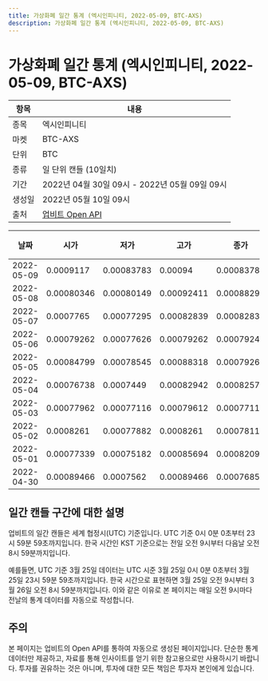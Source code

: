 ```yaml
---
title: 가상화폐 일간 통계 (엑시인피니티, 2022-05-09, BTC-AXS)
description: 가상화폐 일간 통계 (엑시인피니티, 2022-05-09, BTC-AXS)
---
```



가상화폐 일간 통계 (엑시인피니티, 2022-05-09, BTC-AXS)
===

|항목|내용|
|--|--|
|종목|엑시인피니티|
|마켓|BTC-AXS|
|단위|BTC|
|종류|일 단위 캔들 (10일치)|
|기간|2022년 04월 30일 09시 - 2022년 05월 09일 09시|
|생성일|2022년 05월 10일 09시|
|출처|[업비트 Open API](https://docs.upbit.com)|


|날짜|시가|저가|고가|종가|비고|
|--|--|--|--|--|--|
|2022-05-09|0.0009117|0.00083783|0.00094|0.00083783|    |
|2022-05-08|0.00080346|0.00080149|0.00092411|0.00088294|    |
|2022-05-07|0.0007765|0.00077295|0.00082839|0.00082839|    |
|2022-05-06|0.00079262|0.00077626|0.00079262|0.00079244|    |
|2022-05-05|0.00084799|0.00078545|0.00088318|0.00079263|    |
|2022-05-04|0.00076738|0.0007449|0.00082942|0.00082577|    |
|2022-05-03|0.00077962|0.00077116|0.00079612|0.00077116|    |
|2022-05-02|0.0008261|0.00077882|0.0008261|0.00078115|    |
|2022-05-01|0.00077339|0.00075182|0.00085694|0.00082099|    |
|2022-04-30|0.00089466|0.0007562|0.00089466|0.00076852|    |


일간 캔들 구간에 대한 설명
---


업비트의 일간 캔들은 세계 협정시(UTC) 기준입니다. 
UTC 기준 0시 0분 0초부터 23시 59분 59초까지입니다. 
한국 시간인 KST 기준으로는 전일 오전 9시부터 다음날 오전 8시 59분까지입니다. 


예를들면, UTC 기준 3월 25일 데이터는 UTC 시준 3월 25일 0시 0분 0초부터 3월 25일 23시 59분 59초까지입니다. 
한국 시간으로 표현하면 3월 25일 오전 9시부터 3월 26일 오전 8시 59분까지입니다. 
이와 같은 이유로 본 페이지는 매일 오전 9시마다 전날의 통계 데이터를 자동으로 작성합니다. 


주의
---


본 페이지는 업비트의 Open API를 통하여 자동으로 생성된 페이지입니다. 
단순한 통계 데이터만 제공하고, 자료를 통해 인사이트를 얻기 위한 참고용으로만 사용하시기 바랍니다. 
투자를 권유하는 것은 아니며, 투자에 대한 모든 책임은 투자자 본인에게 있습니다. 
